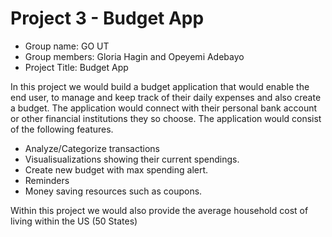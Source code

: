 # Project 3 - Budget App

* Group name: GO UT
* Group members: Gloria Hagin and Opeyemi Adebayo
* Project Title: Budget App


In this project we would build a budget application that would enable the end user, to manage and keep track of their daily expenses and also create a budget. The application would connect with their personal bank account or other financial institutions they so choose. The application would consist of the following features.
* Analyze/Categorize transactions
* Visualisualizations showing their current spendings.
* Create new budget with max spending alert. 
* Reminders
* Money saving resources such as coupons.

Within this project we would also provide the average household cost of living within the US (50 States)





